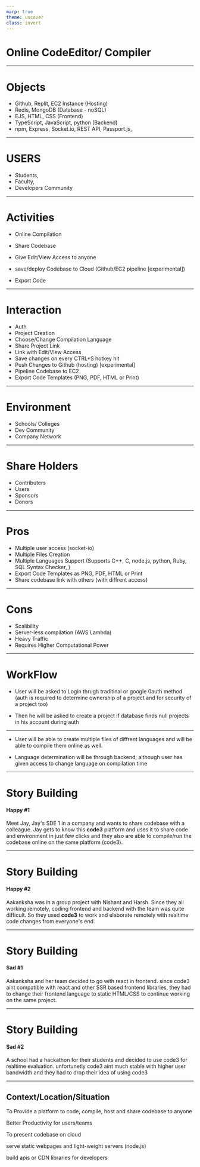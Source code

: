 ```yaml
---
marp: true
theme: uncover
class: invert
---
```

# Online CodeEditor/ Compiler
---
# Objects
- Github, Replit, EC2 Instance (Hosting)
- Redis, MongoDB (Database - noSQL)
- EJS, HTML, CSS (Frontend)
- TypeScript, JavaScript, python (Backend)
- npm, Express, Socket.io, REST API, Passport.js, 


---

# USERS
- Students, 
- Faculty,
- Developers Community

---

# Activities

- Online Compilation
- Share Codebase
- Give Edit/View Access to anyone
- save/deploy Codebase to Cloud (Github/EC2 pipeline [experimental])

- Export Code

---
# Interaction
- Auth
- Project Creation
- Choose/Change Compilation Language
- Share Project Link
- Link with Edit/View Access
- Save changes on every CTRL+S hotkey hit
- Push Changes to Github (hosting) [experimental]
- Pipeline Codebase to EC2
- Export Code Templates (PNG, PDF, HTML or Print)

---

# Environment
- Schools/ Colleges
- Dev Community
- Company Network

--- 

# Share Holders
- Contributers
- Users
- Sponsors
- Donors

---
# Pros
- Multiple user access (socket-io)
- Multiple Files Creation
- Multiple Languages Support (Supports C++, C, node.js, python, Ruby, SQL Syntax Checker, )
- Export Code Templates as PNG, PDF, HTML or Print
- Share codebase link with others (with diffrent access)
 
---

# Cons
- Scalibility
- Server-less compilation (AWS Lambda)
- Heavy Traffic
- Requires Higher Computational Power

---
# WorkFlow

- User will be asked to Login thrugh traditinal or google 0auth method (auth is required to determine ownership of a project and for security of a project too)

- Then he will be asked to create a project if database finds null projects in his account during auth

--- 
 
- User will be able to create multiple files of diffrent languages and will be able to compile them online as well. 

- Language determination will be through backend; although user has given access to change language on compilation time 


---
# Story Building
#### Happy #1
Meet Jay, Jay's SDE 1 in a company and wants to share codebase with a colleague.
Jay gets to know this **code3** platform and uses it to share code and environment in just few clicks and they also are able to compile/run the codebase online on the same platform (code3).

---
# Story Building
#### Happy #2
Aakanksha was in a group project with Nishant and Harsh.
Since they all working remotely, coding frontend and backend with the team was quite difficult.
So they used **code3** to work and elaborate remotely with realtime code changes from everyone's end.

---
# Story Building
#### Sad #1
Aakanksha and her team decided to go with react in frontend. since code3 aint compatible with react and other SSR based frontend libraries, they had to change their frontend language to static HTML/CSS to continue working on the same project.

---
# Story Building
#### Sad #2
A school had a hackathon for their students and decided to use code3 for realtime evaluation. unfortunetly code3 aint much stable with higher user bandwidth and they had to drop their idea of using code3

---
## Context/Location/Situation
To Provide a platform to code, compile, host and share codebase to anyone

Better Productivity for users/teams

To present codebase on cloud

serve static webpages and light-weight servers (node.js)

build apis or CDN libraries for developers



